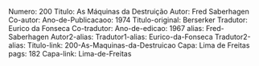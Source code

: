 Numero: 200
Titulo: As Máquinas da Destruição
Autor: Fred Saberhagen
Co-autor: 
Ano-de-Publicacaoo: 1974
Titulo-original: Berserker
Tradutor: Eurico da Fonseca
Co-tradutor: 
Ano-de-edicao: 1967
alias: Fred-Saberhagen
Autor2-alias: 
Tradutor1-alias: Eurico-da-Fonseca
Tradutor2-alias: 
Titulo-link: 200-As-Maquinas-da-Destruicao
Capa: Lima de Freitas
pags: 182
Capa-link: Lima-de-Freitas
